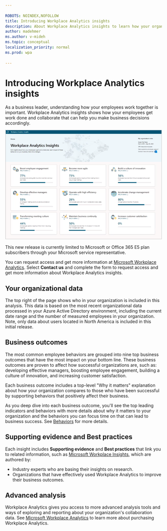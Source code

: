 ```yaml
---

ROBOTS: NOINDEX,NOFOLLOW
title: Introducing Workplace Analytics insights
description: About Workplace Analytics insights to learn how your organization gets work done
author: madehmer
ms.author: v-mideh
ms.topic: conceptual
localization_priority: normal 
ms.prod: wpa

---
```

# Introducing Workplace Analytics insights

As a business leader, understanding how your employees work together is important. Workplace Analytics insights shows how your employees get work done and collaborate that can help you make business decisions accordingly.

![Home page](./images/home.png)

This new release is currently limited to Microsoft or Office 365 E5 plan subscribers through your Microsoft service representative.

You can request access and get more information at [Microsoft Workplace Analytics](https://www.microsoft.com/microsoft-365/business/workplace-analytics). Select **Contact us** and complete the form to request access and get more information about Workplace Analytics insights.

## Your organizational data

The top right of the page shows who in your organization is included in this analysis. This data is based on the most recent organizational data processed in your Azure Active Directory environment, including the current date range and the number of measured employees in your organization. Note, only data about users located in North America is included in this initial release.

## Business outcomes

The most common employee behaviors are grouped into nine top business outcomes that have the most impact on your bottom line. These business outcomes are proven to affect how successful organizations are, such as: developing effective managers, boosting employee engagement, building a culture of innovation, and increasing customer satisfaction.

Each business outcome includes a top-level "Why it matters" explanation about how your organization compares to those who have been successful by supporting behaviors that positively affect their business.

As you deep dive into each business outcome, you'll see the top leading indicators and behaviors with more details about why it matters to your organization and the behaviors you can focus time on that can lead to business success. See [Behaviors](behaviors.md) for more details.

## Supporting evidence and Best practices

Each insight includes **Supporting evidence** and **Best practices** that link you to related information, such as [Microsoft Workplace Insights](https://insights.office.com/), which are authored by:

* Industry experts who are basing their insights on research.
* Organizations that have effectively used Workplace Analytics to improve their business outcomes.

## Advanced analysis

Workplace Analytics gives you access to more advanced analysis tools and ways of exploring and reporting about your organization's collaboration data. See [Microsoft Workplace Analytics](https://microsoft.com/microsoft-365/business/workplace-analytics) to learn more about purchasing Workplace Analytics.
